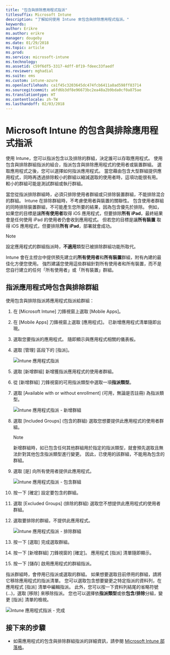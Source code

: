 ```yaml
---
title: "包含與排除應用程式指派"
titlesuffix: Microsoft Intune
description: "了解如何使用 Intune 來包含與排除應用程式指派。"
keywords: 
author: Erikre
ms.author: erikre
manager: dougeby
ms.date: 01/29/2018
ms.topic: article
ms.prod: 
ms.service: microsoft-intune
ms.technology: 
ms.assetid: c59f6df5-3317-4dff-8f19-fdeec33faedf
ms.reviewer: mghadial
ms.suite: ems
ms.custom: intune-azure
ms.openlocfilehash: ca1f45c3203645dc474fcb6411a8ad598ff83714
ms.sourcegitcommit: a6fd6b3df8e96673bc2ea48a2b9bda0cf0a875ae
ms.translationtype: HT
ms.contentlocale: zh-TW
ms.lasthandoff: 02/03/2018
---
```

# <a name="include-and-exclude-app-assignments-in-microsoft-intune"></a>Microsoft Intune 的包含與排除應用程式指派

使用 Intune，您可以指派包含以及排除的群組，決定誰可以存取應用程式。 使用包含與排除群組指派的組合，指派包含與排除應用程式的使用者或裝置群組。 選取應用程式之後，您可以選擇如何指派應用程式。 當您藉由包含大型群組提供應用程式，同時再透過排除較小的群組以縮減選取的使用者時，這項功能很有用。 較小的群組可能是測試群組或執行群組。 

當您從指派排除群組時，必須只排除使用者群組或只排除裝置群組，不能排除混合的群組。 Intune 在排除群組時，不考慮使用者與裝置的關聯性。 包含使用者群組的同時排除裝置群組，不可能產生您所要的結果，因為包含優先於排除。 例如，如果您的目標是讓**所有使用者**取得 iOS 應用程式，但要排除**所有 iPad**，最終結果會是任何使用 iPad 的使用者仍會收到應用程式。 但若您的目標是讓**所有裝置** 取得 iOS 應用程式，但要排除**所有 iPad**，部署就會成功。  

>[!NOTE]
>設定應用程式的群組指派時，**不適用**類型已被排除群組功能所取代。 
>
>Intune 會在主控台中提供預先建立的**所有使用者**和**所有裝置**群組，附有內建的最佳化方便您使用。 強烈建議您使用這些群組針對所有使用者和所有裝置，而不是您自行建立的任何「所有使用者」或「所有裝置」群組。  

## <a name="including-and-excluding-groups-when-assigning-apps"></a>指派應用程式時包含與排除群組 
使用包含與排除指派將應用程式指派給群組：
1. 在 [Microsoft Intune] 刀鋒視窗上選取 [Mobile Apps]。
2. 在 [Mobile Apps] 刀鋒視窗上選取 [應用程式]。 已新增應用程式清單隨即出現。
3. 選取您要指派的應用程式。 隨即顯示與應用程式相關的儀表板。 
4. 選取 [管理] 區段下的 [指派]。 

    ![Intune 應用程式指派](./media/apps-inc-exl-01.png)
5. 選取 [新增群組] 新增獲指派應用程式的使用者群組。 
6. 從 [新增群組] 刀鋒視窗的可用指派類型中選取一項**指派類型**。
7. 選取 [Available with or without enrollment] (可用，無論是否註冊) 為指派類型。

    ![Intune 應用程式指派 - 新增群組](./media/apps-inc-exl-02.png)
8. 選取 [Included Groups] (包含的群組) 選取您想要提供此應用程式的使用者群組。

    >[!NOTE]
    >新增群組時，如已包含任何其他群組用於指定的指派類型，就會預先選取且無法針對其他包含指派類型進行變更。 因此，已使用的該群組，不能用為包含的群組。

9. 選取 [是] 向所有使用者提供此應用程式。

    ![Intune 應用程式指派 - 包含群組](./media/apps-inc-exl-03.png)
10. 按一下 [確定] 設定要包含的群組。
11. 選取 [Excluded Groups] (排除的群組) 選取您不想提供此應用程式的使用者群組。 
12. 選取要排除的群組，不提供此應用程式。

    ![Intune 應用程式指派 - 排除群組](./media/apps-inc-exl-04.png)
13. 按一下 [選取] 完成選取群組。
14. 按一下 [新增群組] 刀鋒視窗的 [確定]。 應用程式 [指派] 清單隨即顯示。
15. 按一下 [儲存] 啟用應用程式的群組指派。

指派群組時，會停用已指派或選取的群組。 如果想要選取目前停用的群組，請將它移除應用程式的指派清單。 您可以選取包含想要變更之特定指派的資料列，在應用程式 [指派] 清單中編輯指派。 此外，您可以按一下資料列結尾的省略符號 (…)，選取 [移除] 來移除指派。 您也可以選擇依**指派類型**或依**包含/排除**分組，變更 [指派] 清單的檢視。

![Intune 應用程式指派 - 完成](./media/apps-inc-exl-05.png)

## <a name="next-steps"></a>接下來的步驟

* 如需應用程式的包含與排除群組指派的詳細資訊，請參閱 [Microsoft Intune 部落格](https://aka.ms/new_app_assignment_process)。
